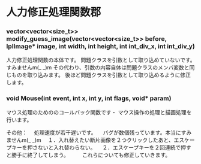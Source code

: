 人力修正処理関数郡
=====

### vector<vector<size_t>> modify_guess_image(vector<vector<size_t>> before, IplImage* image, int width, int height, int  int_div_x, int int_div_y)
人力修正処理関数の本体です。
 問題クラスを引数として取り込めていないです。すみませんm(_ _)m
 その代わり、引数の内容自体は問題クラスのメンバ変数と同じものを取り込みます。
 後ほど問題クラスを引数として取り込めるように修正します。

### void Mouse(int event, int x, int y, int flags, void* param)
マウス処理のためののコールバック関数です・
 マウス操作の処理と描画処理を行います。
 
 
 
その他：
　処理速度が若干遅いです。
　バグが数個残っています。本当にすみませんm(_ _)m
　１．入れ替えたい断片画像を２つクリックしたあと、エスケープキーを押さないと入れ替わらない。
　２．エスケープキーを２回連続で押すと勝手に終了してしまう。
　
　これらについても修正していきます。
　
